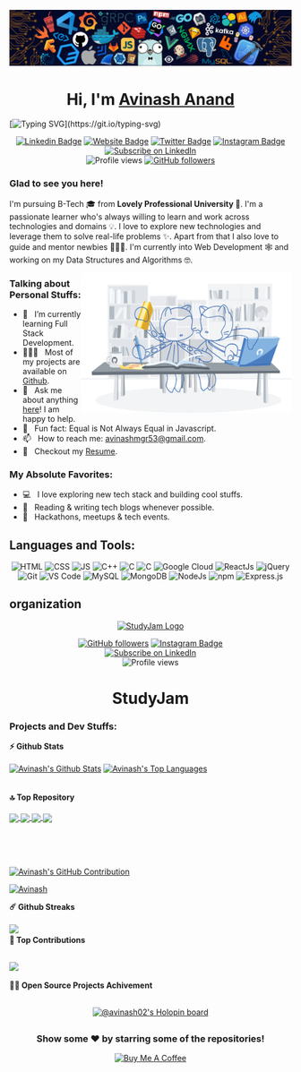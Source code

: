 ![](https://github.com/AvinashAnand02/AvinashAnand02/blob/main/header_.png)

<h1 align="center" >Hi, I'm <a href="https://avinashanand.me/" target="_blank"> Avinash Anand </a></h1>
<p align="center">


  [![Typing SVG](https://readme-typing-svg.demolab.com?font=Fira+Code&pause=1000&width=1080&center=true&lines=Welcome+To+My+Github+Profile;Full-Stack+Web+Developer;Always+Learning+New+Things;Please+Do+Not+Hesitate+To+Open+An+Issue+Or+Submit+A+Pull+Request.)](https://git.io/typing-svg)

</p>

<div align="center">

[![Linkedin Badge](https://img.shields.io/badge/-LinkedIn-0e76a8?style=plastic&logo=Linkedin&logoColor=white)](https://www.linkedin.com/in/avinash-anand02)
[![Website Badge](https://img.shields.io/badge/Website-3b5998?style=plastic&logo=google-chrome&logoColor=white)](https://avinashanand.tech/)
[![Twitter Badge](https://img.shields.io/badge/-Twitter-00acee?style=plastic&logo=Twitter&logoColor=white)](https://twitter.com/Avinash52870643)
[![Instagram Badge](https://img.shields.io/badge/-Instagram-e4405f?style=plastic&logo=Instagram&logoColor=white)](https://www.instagram.com/avinashh.anand/) <br>
[![Subscribe on LinkedIn](https://img.shields.io/badge/Subscribe%20on%20LinkedIn-blue?style=plastic&logo=linkedin)](https://www.linkedin.com/build-relation/newsletter-follow?entityUrn=7067812125007577088) <br> ![Profile views](https://komarev.com/ghpvc/?username=AvinashAnand02&style=plastic)
[![GitHub followers](https://img.shields.io/github/followers/AvinashAnand02.svg?style=social&label=Follow)](https://github.com/AvinashAnand02?tab=followers)

</div>


### Glad to see you here!

I'm pursuing B-Tech 🎓 from <b> Lovely Professional University </b> 🏫. I'm a passionate learner who's always willing to learn and work across technologies and domains 💡. I love to explore new technologies and leverage them to solve real-life problems ✨. Apart from that I also love to guide and mentor newbies 👨🏻‍💻. I'm currently into Web Development 🕸️ and working on my Data Structures and Algorithms 🤓.

<img align="right" height="250" width="375" alt="" src="https://github.com/AvinashAnand02/AvinashAnand02/blob/main/workbench.svg" />

### Talking about Personal Stuffs:

- 🚀 &nbsp; I’m currently learning Full Stack Development.
- 👨🏻‍💻 &nbsp; Most of my projects are available on [Github](https://github.com/AvinashAnand02).
- 💬 &nbsp; Ask me about anything [here](https://www.linkedin.com/in/avinash-anand02/)! I am happy to help.
- 👾 &nbsp; Fun fact: Equal is Not Always Equal in Javascript.
- 📫 &nbsp; How to reach me: avinashmgr53@gmail.com.
- 📝 &nbsp; Checkout my [Resume](https://drive.google.com/file/d/14YW0Y3RDbleEcQb5mhTQU8YFs1fuS1hy/view?usp=sharing).

### My Absolute Favorites:

- 💻 &nbsp; I love exploring new tech stack and building cool stuffs.
- 📰 &nbsp; Reading & writing tech blogs whenever possible.
- 🍕 &nbsp; Hackathons, meetups & tech events.

## Languages and Tools:
<div align="center">

![HTML](https://img.shields.io/badge/html5%20-%23E34F26.svg?&style=for-the-badge&logo=html5&logoColor=white)
![CSS](https://img.shields.io/badge/css3%20-%231572B6.svg?&style=for-the-badge&logo=css3&logoColor=white)
![JS](https://img.shields.io/badge/javascript%20-%23323330.svg?&style=for-the-badge&logo=javascript&logoColor=%23F7DF1E)
<img alt="C++" src="https://img.shields.io/badge/c++-%2300599C.svg?&style=for-the-badge&logo=c%2B%2B&ogoColor=white" />
<img alt="C" src="https://img.shields.io/badge/c-%2300599C.svg?&style=for-the-badge&logo=c&logoColor=white" />
<img alt="C" src="https://img.shields.io/badge/Java-ED8B00?style=for-the-badge&logo=java&logoColor=white" />
<img alt="Google Cloud" src="https://img.shields.io/badge/Google_Cloud-4285F4?style=for-the-badge&logo=google-cloud&logoColor=white" />
<img alt="ReactJs" src="https://img.shields.io/badge/React-20232A?style=for-the-badge&logo=react&logoColor=61DAFB" />
<img alt="jQuery" src="https://img.shields.io/badge/jQuery-0769AD?style=for-the-badge&logo=jquery&logoColor=white" />
<img alt="Git" src="https://img.shields.io/badge/Git-F05032?style=for-the-badge&logo=git&logoColor=white" />
<img alt="VS Code" src="https://img.shields.io/badge/Visual_Studio_Code-0078D4?style=for-the-badge&logo=visual%20studio%20code&logoColor=white" />
<img alt="MySQL" src="https://img.shields.io/badge/MySQL-00000F?style=for-the-badge&logo=mysql&logoColor=white" />
<img alt="MongoDB" src="https://img.shields.io/badge/MongoDB-white?style=for-the-badge&logo=mongodb&logoColor=4EA94B" />
<img alt="NodeJs" src="https://img.shields.io/badge/Node.js-339933?style=for-the-badge&logo=nodedotjs&logoColor=white" />
<img alt="npm" src="https://img.shields.io/badge/npm-CB3837?style=for-the-badge&logo=npm&logoColor=white" />
<img alt="Express.js" src="https://img.shields.io/badge/Express.js-000000?style=for-the-badge&logo=express&logoColor=white" />

</div>


## organization

<div align="center">
  <a href="https://github.com/StudyJam">
    <img src="https://github.com/StudyJam.png" alt="StudyJam Logo" width="100" height="100">
  </a>

  [![GitHub followers](https://img.shields.io/github/followers/studyjam.svg?style=social&label=Follow)](https://github.com/studyjam?tab=followers)
  [![Instagram Badge](https://img.shields.io/badge/-Instagram-e4405f?style=plastic&logo=Instagram&logoColor=white)](https://www.instagram.com/studyjam._/) <br>
[![Subscribe on LinkedIn](https://img.shields.io/badge/Subscribe%20on%20LinkedIn-blue?style=plastic&logo=linkedin)](https://www.linkedin.com/build-relation/newsletter-follow?entityUrn=7067812125007577088) <br> ![Profile views](https://komarev.com/ghpvc/?username=StudyJam&style=plastic)


</div>

<h1 align="center">StudyJam</h1>


### Projects and Dev Stuffs:

	
  <summary><b>⚡ Github Stats</b></summary>

  <br />
  <a> 
    <a href="https://github.com/AvinashAnand02"><img alt="Avinash's Github Stats" src="https://denvercoder1-github-readme-stats.vercel.app/api?username=AvinashAnand02&show_icons=true&count_private=true&theme=default&border_color=black&bg_color=white&title_color=black&icon_color=black" height="192px" width="49.5%"/></a>
  <a href="https://github.com/AvinashAnand02"><img alt="Avinash's Top Languages" src="https://denvercoder1-github-readme-stats.vercel.app/api/top-langs/?username=AvinashAnand02&langs_count=8&layout=compact&theme=default&border_color=black&bg_color=white&title_color=black&icon_color=black" height="192px" width="49.5%"/></a>
  <br/>
</a>
<br> <br>
<summary><b>🔝 Top Repository</b></summary> 
<br>

<a href="https://github.com/AvinashAnand02/Lost-And-Found">
  <img align="center" src="https://github-readme-stats.vercel.app/api/pin/?username=AvinashAnand02&repo=Lost-And-Found&theme=buefy" />
</a>
<a href="https://github.com/AvinashAnand02/Server-Side-Development-with-NodeJS-coursera">
  <img align="center" src="https://github-readme-stats.vercel.app/api/pin/?username=AvinashAnand02&repo=Server-Side-Development-with-NodeJS-coursera&theme=buefy" />
</a>
<a href="https://github.com/AvinashAnand02/Django-Blog">
  <img align="center" src="https://github-readme-stats.vercel.app/api/pin/?username=AvinashAnand02&repo=Django-Blog&theme=buefy" />
</a>
<a href="https://github.com/AvinashAnand02/Avinash-Portfolio">
  <img align="center" src="https://github-readme-stats.vercel.app/api/pin/?username=AvinashAnand02&repo=Avinash-Portfolio&theme=buefy" />
</a>


<br><br> <br> 
<p>
  <a href="https://github.com/AvinashAnand02">
    <img src="https://github-profile-summary-cards.vercel.app/api/cards/profile-details?username=AvinashAnand02&theme=default&border_color=black&bg_color=white&title_color=black&icon_color=black" alt="Avinash's GitHub Contribution"/>
  </a>
</p>

<p align="left"> <a href="https://github.com/ryo-ma/github-profile-trophy"><img src="https://github-profile-trophy.vercel.app/?username=AvinashAnand02" alt="Avinash" /></a> </p>


  <summary><b>☄️ Github Streaks</b></summary>

  <br />
  <img height="180em" src="https://github-readme-streak-stats.herokuapp.com/?user=AvinashAnand02&hide_border=true" />

  <summary><b>🛂 Top Contributions</b></summary> <br />

![](https://github-contributor-stats.vercel.app/api?username=AvinashAnand02&limit=5&theme=default&combine_all_yearly_contributions=true)



<!--   <summary><b>🧑‍🚀 Projects</b></summary>

  <br />
  <table>
    <thead align="center">
      <tr border: none;>
        <td><b>💻 Projects</b></td>
        <td><b>🌟 Stars</b></td>
        <td><b>🍴 Forks</b></td>
        <td><b>🐛 Issues</b></td>
        <td><b>🔔 Pull Requests</b></td>
        <td><b>👨‍💻 Language</b></td>
      </tr>
    </thead>
    <tbody>
      <tr>
	      <td><a href="https://github.com/AvinashAnand02/ChatBot"><b>🤖 ChatBot </b></a></td>
        <td><img alt="Stars" src="https://img.shields.io/github/stars/AvinashAnand02/ChatBot?style=flat-square&labelColor=343b41"/></td>
        <td><img alt="Forks" src="https://img.shields.io/github/forks/AvinashAnand02/ChatBot?style=flat-square&labelColor=343b41"/></td>
        <td><img alt="Issues" src="https://img.shields.io/github/issues/AvinashAnand02/ChatBot?style=flat-square"/></td>
        <td><img alt="Pull Requests" src="https://img.shields.io/github/issues-pr/AvinashAnand02/ChatBot?style=flat-square"/></td>
        <td><img alt="Language" src="https://img.shields.io/github/languages/top/AvinashAnand02/ChatBot?style=flat-square"/></td>
      </tr>
      <tr>
	      <td><a href="https://github.com/AvinashAnand02/Sudoku"><b>🎲 Sudoku</b></a></td>
        <td><img alt="Stars" src="https://img.shields.io/github/stars/AvinashAnand02/Sudoku?style=flat-square&labelColor=343b41"/></td>
        <td><img alt="Forks" src="https://img.shields.io/github/forks/AvinashAnand02/Sudoku?style=flat-square&labelColor=343b41"/></td>
        <td><img alt="Issues" src="https://img.shields.io/github/issues/AvinashAnand02/Sudoku?style=flat-square"/></td>
        <td><img alt="Pull Requests" src="https://img.shields.io/github/issues-pr/AvinashAnand02/Sudoku?style=flat-square"/></td>
        <td><img alt="Language" src="https://img.shields.io/github/languages/top/AvinashAnand02/Sudoku?label=javascript&style=flat-square"/></td>
      </tr>
      <tr>
	      <td><a href="https://github.com/AvinashAnand02/Tic-Tac-Toe"><b>🀄 Tic-Tac-Toe</b></a></td>
        <td><img alt="Stars" src="https://img.shields.io/github/stars/AvinashAnand02/Tic-Tac-Toe?style=flat-square&labelColor=343b41"/></td>
        <td><img alt="Forks" src="https://img.shields.io/github/forks/AvinashAnand02/Tic-Tac-Toe?style=flat-square&labelColor=343b41"/></td>
        <td><img alt="Issues" src="https://img.shields.io/github/issues/AvinashAnand02/Tic-Tac-Toe?style=flat-square"/></td>
        <td><img alt="Pull Requests" src="https://img.shields.io/github/issues-pr/AvinashAnand02/Tic-Tac-Toe?style=flat-square"/></td>
        <td><img alt="Language" src="https://img.shields.io/github/languages/top/AvinashAnand02/Tic-Tac-Toe?style=flat-square"/></td> 
      </tr>
      <tr>
	      <td><a href="https://github.com/AvinashAnand02/AvinashAnand02"><b>🤓 A-anand4866</b></a></td>
        <td><img alt="Stars" src="https://img.shields.io/github/stars/AvinashAnand02/AvinashAnand02?style=flat-square&labelColor=343b41"/></td>
        <td><img alt="Forks" src="https://img.shields.io/github/forks/AvinashAnand02/AvinashAnand02?style=flat-square&labelColor=343b41"/></td>
        <td><img alt="Issues" src="https://img.shields.io/github/issues/AvinashAnand02/AvinashAnand02?style=flat-square"/></td>
        <td><img alt="Pull Requests" src="https://img.shields.io/github/issues-pr/AvinashAnand02/AvinashAnand02?style=flat-square"/></td>
        <td><img alt="Language" src="https://img.shields.io/badge/markdown-100%25-blue?style=flat-square"/></td> 
      </tr>
    </tbody>
  </table>
  <br /> -->

<summary><b>🧑‍🚀 Open Source Projects Achivement</b></summary> <br>

<div align="center">

[![@avinash02's Holopin board](https://holopin.me/avinash02)](https://holopin.io/@avinash02)

##


### Show some ❤️ by starring some of the repositories!
</div>

<div align="center">
	
<a href="https://www.buymeacoffee.com/avinash02" target="_blank"><img src="https://cdn.buymeacoffee.com/buttons/v2/default-yellow.png" alt="Buy Me A Coffee" style="height: 45px !important;width: 180px !important;" ></a>
</div>
